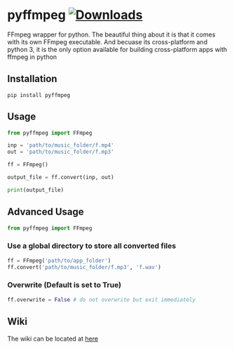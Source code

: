 # pyffmpeg  [![Downloads](https://pepy.tech/badge/pyffmpeg)](https://pepy.tech/project/pyffmpeg)
FFmpeg wrapper for python. The beautiful thing about it is that it comes with its own FFmpeg executable. And becuase its cross-platform and python 3, it is the only option available for building cross-platform apps with ffmpeg in python

## Installation
    pip install pyffmpeg

## Usage
```python
from pyffmpeg import FFmpeg

inp = 'path/to/music_folder/f.mp4'
out = 'path/to/music_folder/f.mp3'

ff = FFmpeg()

output_file = ff.convert(inp, out)

print(output_file)


```

## Advanced Usage
```python
from pyffmpeg import FFmpeg
```

### Use a global directory to store all converted files
```python
ff = FFmpeg('path/to/app_folder')
ff.convert('path/to/music_folder/f.mp3', 'f.wav')
```

### Overwrite (Default is set to True)
```python
ff.overwrite = False # do not overwrite but exit immediately
```

## Wiki
The wiki can be located at [here](https://github.com/deuteronomy-works/pyffmpeg/wiki)
